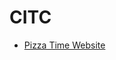 # CITC

<ul>
    <li><a href = "intro_to_html/index.html" target_"blank">Pizza Time Website</a></li>
</ul>